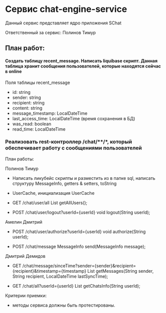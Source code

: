 # Сервис chat-engine-service

Данный сервис представляет ядро приложения SChat

Ответственный за сервис: Полинов Тимур

## План работ:

#### Создать таблицу recent_message. Написать liquibase скрипт. Данная таблица хранит сообщения пользователей, которые находятся сейчас в online

Поля таблицы recent_message

  * id: string
  * sender: string
  * recipient: string
  * content: string
  * message_timestamp: LocalDateTime
  * last_access_time: LocalDateTime (время сохранения в БД)
  * was_read: boolean
  * read_time: LocalDateTime

### Реализовать rest-контроллер /chat/**/*, который обеспечивает работу с сообщениями пользователей

План работы:

Полинов Тимур
 - Написать ликубейс скрипты и разместить из в папке sql, написать структуру MessageInfo, getters & setters, toString
 
 - UserCache, инициализация UserCache
 
 - GET /chat/user/all
   List<UserInfo> getAllUsers();
 
 - POST /chat/user/logout?userId={userId}
   void logout(String userId);

Амелин Дмитрий
 - POST /chat/user/authorize?userId={userId}
   void authorize(String userId);

 - POST /chat/message
   MessageInfo send(MessageInfo message);

Дмитрий Демидов
 -  GET /chat/message/sinceTime?sender={sender}&recipient={recipient}&timestamp={timestamp}
    List<MessageInfo> getMessages(String sender, String recipient, LocalDateTime lastSyncTime);
	
 - GET /chat/all?userId={userId}
   List<ChatInfo> getChatsInfo(String userId);

Критерии приемки:
- методы сервиса должны быть протестированы.